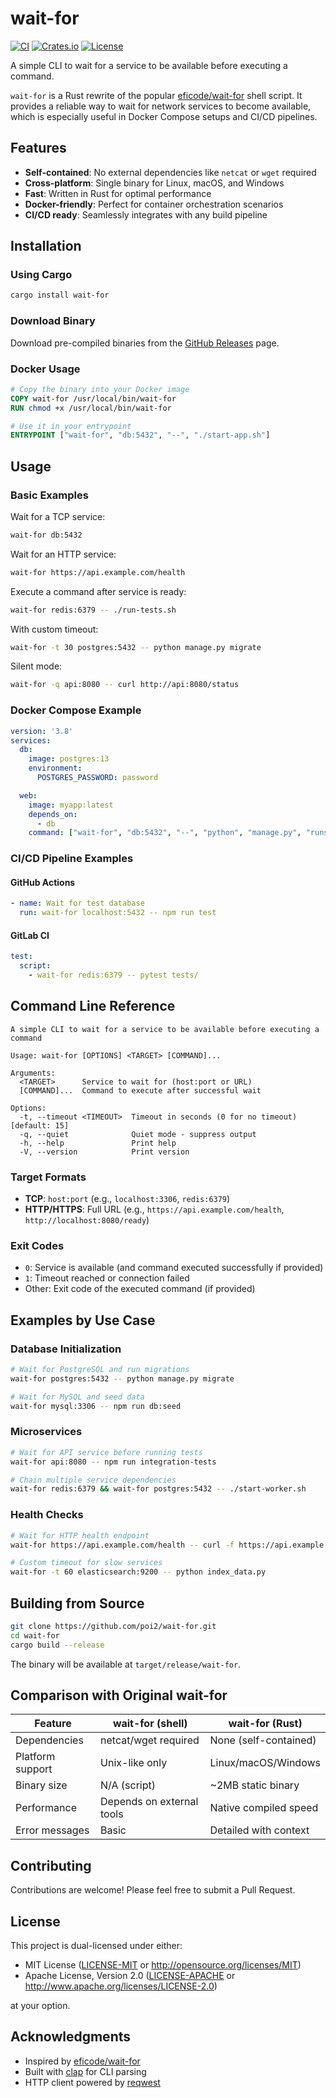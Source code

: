 # wait-for

[![CI](https://github.com/poi2/wait-for/workflows/CI/badge.svg)](https://github.com/poi2/wait-for/actions)
[![Crates.io](https://img.shields.io/crates/v/wait-for.svg)](https://crates.io/crates/wait-for)
[![License](https://img.shields.io/badge/license-MIT%2FApache--2.0-blue)](https://github.com/poi2/wait-for)

A simple CLI to wait for a service to be available before executing a command.

`wait-for` is a Rust rewrite of the popular [eficode/wait-for](https://github.com/eficode/wait-for) shell script. It provides a reliable way to wait for network services to become available, which is especially useful in Docker Compose setups and CI/CD pipelines.

## Features

- **Self-contained**: No external dependencies like `netcat` or `wget` required
- **Cross-platform**: Single binary for Linux, macOS, and Windows
- **Fast**: Written in Rust for optimal performance
- **Docker-friendly**: Perfect for container orchestration scenarios
- **CI/CD ready**: Seamlessly integrates with any build pipeline

## Installation

### Using Cargo

```bash
cargo install wait-for
```

### Download Binary

Download pre-compiled binaries from the [GitHub Releases](https://github.com/poi2/wait-for/releases) page.

### Docker Usage

```dockerfile
# Copy the binary into your Docker image
COPY wait-for /usr/local/bin/wait-for
RUN chmod +x /usr/local/bin/wait-for

# Use it in your entrypoint
ENTRYPOINT ["wait-for", "db:5432", "--", "./start-app.sh"]
```

## Usage

### Basic Examples

Wait for a TCP service:
```bash
wait-for db:5432
```

Wait for an HTTP service:
```bash
wait-for https://api.example.com/health
```

Execute a command after service is ready:
```bash
wait-for redis:6379 -- ./run-tests.sh
```

With custom timeout:
```bash
wait-for -t 30 postgres:5432 -- python manage.py migrate
```

Silent mode:
```bash
wait-for -q api:8080 -- curl http://api:8080/status
```

### Docker Compose Example

```yaml
version: '3.8'
services:
  db:
    image: postgres:13
    environment:
      POSTGRES_PASSWORD: password

  web:
    image: myapp:latest
    depends_on:
      - db
    command: ["wait-for", "db:5432", "--", "python", "manage.py", "runserver"]
```

### CI/CD Pipeline Examples

#### GitHub Actions
```yaml
- name: Wait for test database
  run: wait-for localhost:5432 -- npm run test
```

#### GitLab CI
```yaml
test:
  script:
    - wait-for redis:6379 -- pytest tests/
```

## Command Line Reference

```
A simple CLI to wait for a service to be available before executing a command

Usage: wait-for [OPTIONS] <TARGET> [COMMAND]...

Arguments:
  <TARGET>      Service to wait for (host:port or URL)
  [COMMAND]...  Command to execute after successful wait

Options:
  -t, --timeout <TIMEOUT>  Timeout in seconds (0 for no timeout) [default: 15]
  -q, --quiet              Quiet mode - suppress output
  -h, --help               Print help
  -V, --version            Print version
```

### Target Formats

- **TCP**: `host:port` (e.g., `localhost:3306`, `redis:6379`)
- **HTTP/HTTPS**: Full URL (e.g., `https://api.example.com/health`, `http://localhost:8080/ready`)

### Exit Codes

- `0`: Service is available (and command executed successfully if provided)
- `1`: Timeout reached or connection failed
- Other: Exit code of the executed command (if provided)

## Examples by Use Case

### Database Initialization
```bash
# Wait for PostgreSQL and run migrations
wait-for postgres:5432 -- python manage.py migrate

# Wait for MySQL and seed data
wait-for mysql:3306 -- npm run db:seed
```

### Microservices
```bash
# Wait for API service before running tests
wait-for api:8080 -- npm run integration-tests

# Chain multiple service dependencies
wait-for redis:6379 && wait-for postgres:5432 -- ./start-worker.sh
```

### Health Checks
```bash
# Wait for HTTP health endpoint
wait-for https://api.example.com/health -- curl -f https://api.example.com/data

# Custom timeout for slow services
wait-for -t 60 elasticsearch:9200 -- python index_data.py
```

## Building from Source

```bash
git clone https://github.com/poi2/wait-for.git
cd wait-for
cargo build --release
```

The binary will be available at `target/release/wait-for`.

## Comparison with Original wait-for

| Feature | wait-for (shell) | wait-for (Rust) |
|---------|------------------|---------------------|
| Dependencies | netcat/wget required | None (self-contained) |
| Platform support | Unix-like only | Linux/macOS/Windows |
| Binary size | N/A (script) | ~2MB static binary |
| Performance | Depends on external tools | Native compiled speed |
| Error messages | Basic | Detailed with context |

## Contributing

Contributions are welcome! Please feel free to submit a Pull Request.

## License

This project is dual-licensed under either:

- MIT License ([LICENSE-MIT](LICENSE-MIT) or http://opensource.org/licenses/MIT)
- Apache License, Version 2.0 ([LICENSE-APACHE](LICENSE-APACHE) or http://www.apache.org/licenses/LICENSE-2.0)

at your option.

## Acknowledgments

- Inspired by [eficode/wait-for](https://github.com/eficode/wait-for)
- Built with [clap](https://github.com/clap-rs/clap) for CLI parsing
- HTTP client powered by [reqwest](https://github.com/seanmonstar/reqwest)